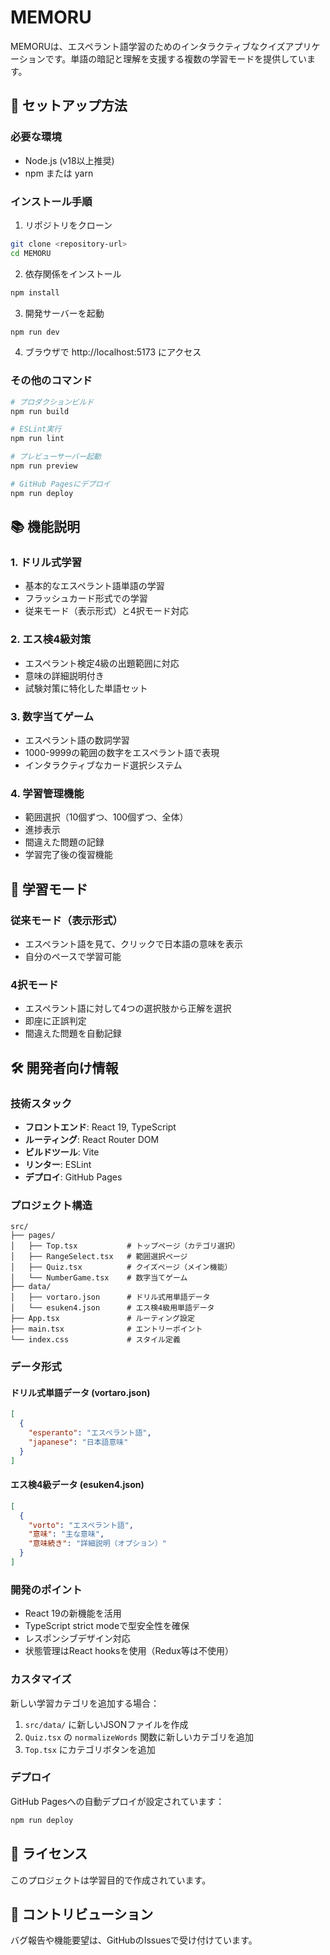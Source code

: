 # MEMORU

MEMORUは、エスペラント語学習のためのインタラクティブなクイズアプリケーションです。単語の暗記と理解を支援する複数の学習モードを提供しています。

## 🚀 セットアップ方法

### 必要な環境
- Node.js (v18以上推奨)
- npm または yarn

### インストール手順

1. リポジトリをクローン
```bash
git clone <repository-url>
cd MEMORU
```

2. 依存関係をインストール
```bash
npm install
```

3. 開発サーバーを起動
```bash
npm run dev
```

4. ブラウザで http://localhost:5173 にアクセス

### その他のコマンド

```bash
# プロダクションビルド
npm run build

# ESLint実行
npm run lint

# プレビューサーバー起動
npm run preview

# GitHub Pagesにデプロイ
npm run deploy
```

## 📚 機能説明

### 1. ドリル式学習
- 基本的なエスペラント語単語の学習
- フラッシュカード形式での学習
- 従来モード（表示形式）と4択モード対応

### 2. エス検4級対策
- エスペラント検定4級の出題範囲に対応
- 意味の詳細説明付き
- 試験対策に特化した単語セット

### 3. 数字当てゲーム
- エスペラント語の数詞学習
- 1000-9999の範囲の数字をエスペラント語で表現
- インタラクティブなカード選択システム

### 4. 学習管理機能
- 範囲選択（10個ずつ、100個ずつ、全体）
- 進捗表示
- 間違えた問題の記録
- 学習完了後の復習機能

## 🎯 学習モード

### 従来モード（表示形式）
- エスペラント語を見て、クリックで日本語の意味を表示
- 自分のペースで学習可能

### 4択モード
- エスペラント語に対して4つの選択肢から正解を選択
- 即座に正誤判定
- 間違えた問題を自動記録

## 🛠️ 開発者向け情報

### 技術スタック
- **フロントエンド**: React 19, TypeScript
- **ルーティング**: React Router DOM
- **ビルドツール**: Vite
- **リンター**: ESLint
- **デプロイ**: GitHub Pages

### プロジェクト構造
```
src/
├── pages/
│   ├── Top.tsx           # トップページ（カテゴリ選択）
│   ├── RangeSelect.tsx   # 範囲選択ページ
│   ├── Quiz.tsx          # クイズページ（メイン機能）
│   └── NumberGame.tsx    # 数字当てゲーム
├── data/
│   ├── vortaro.json      # ドリル式用単語データ
│   └── esuken4.json      # エス検4級用単語データ
├── App.tsx               # ルーティング設定
├── main.tsx              # エントリーポイント
└── index.css             # スタイル定義
```

### データ形式

#### ドリル式単語データ (vortaro.json)
```json
[
  {
    "esperanto": "エスペラント語",
    "japanese": "日本語意味"
  }
]
```

#### エス検4級データ (esuken4.json)
```json
[
  {
    "vorto": "エスペラント語",
    "意味": "主な意味",
    "意味続き": "詳細説明（オプション）"
  }
]
```

### 開発のポイント
- React 19の新機能を活用
- TypeScript strict modeで型安全性を確保
- レスポンシブデザイン対応
- 状態管理はReact hooksを使用（Redux等は不使用）

### カスタマイズ
新しい学習カテゴリを追加する場合：
1. `src/data/` に新しいJSONファイルを作成
2. `Quiz.tsx` の `normalizeWords` 関数に新しいカテゴリを追加
3. `Top.tsx` にカテゴリボタンを追加

### デプロイ
GitHub Pagesへの自動デプロイが設定されています：
```bash
npm run deploy
```

## 📄 ライセンス
このプロジェクトは学習目的で作成されています。

## 🤝 コントリビューション
バグ報告や機能要望は、GitHubのIssuesで受け付けています。